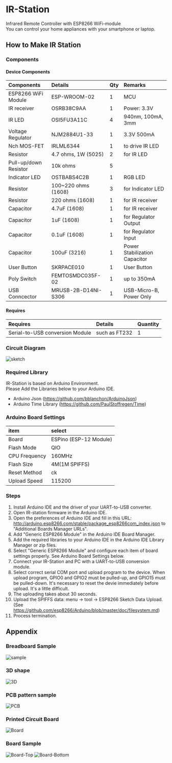 # IR-Station

Infrared Remote Controller with ESP8266 WiFi-module  
You can control your home appliances with your smartphone or laptop.

## How to Make IR Station

### Components

#### Device Components

|Components				|Details			|Qty	|Remarks				|
|:----------------------|:------------------|:------|:----------------------|
|ESP8266 WiFi Module	|ESP-WROOM-02		| 1 	|MCU					|
|IR receiver			|OSRB38C9AA			| 1 	|Power: 3.3V			|
|IR LED					|OSI5FU3A11C		| 4	 	|940nm, 100mA, 3mm		|
|Voltage Regulator		|NJM2884U1-33		| 1 	|3.3V 500mA				|
|Nch MOS-FET			|IRLML6344			| 1 	|to drive IR LED		|
|Resistor				|4.7 ohms, 1W (5025)| 2	 	|for IR LED				|
|Pull-up/down Resistor	|10k ohms 			| 5 	|						|
|Indicator LED			|OSTBABS4C2B		| 1 	|RGB LED				|
|Resistor				|100~220 ohms (1608)| 3 	|for Indicator LED		|
|Resistor				|220 ohms (1608)	| 1 	|for IR receiver		|
|Capacitor				|4.7uF (1608)		| 1 	|for IR receiver		|
|Capacitor				|1uF (1608)			| 1 	|for Regulator Output	|
|Capacitor				|0.1uF (1608)		| 1 	|for Regulator Input	|
|Capacitor				|100uF (3216)		| 1		|Power Stabilization Capacitor|
|User Button			|SKRPACE010 		| 1		|User Button			|
|Poly Switch			|FEMTOSMDC035F-02	| 1		|up to 350mA			|
|USB Conncector			|MRUSB-2B-D14NI-S306| 1		|USB-Micro-B, Power Only|

#### Requires

| Requires |Details|Quantity|
|:------|:-------|:--------|
| Serial-to-USB conversion Module | such as FT232  | 1 |

### Circuit Diagram

![sketch](images/sketch.png)

### Required Library

IR-Station is based on Arduino Environment.  
Please Add the Libraries below to your Arduino IDE.

  * Arduino Json (https://github.com/bblanchon/ArduinoJson)
  * Arduino Time Library (https://github.com/PaulStoffregen/Time)

### Arduino Board Settings

| item | select |
| :---- | :---------------------- |
| Board | ESPino (ESP-12 Module) |
| Flash Mode | QIO |
| CPU Frequency | 160MHz |
| Flash Size | 4M\(1M SPIFFS\) |
| Reset Method | ck |
| Upload Speed | 115200 |

### Steps

  1. Install Arduino IDE and the driver of your UART-to-USB converter.
  1. Open IR-station firmware in the Arduino IDE.
  1. Open the preferences of Arduino IDE and fill in this URL: http://arduino.esp8266.com/stable/package_esp8266com_index.json to "Additional Boards Manager URLs".
  1. Add "Generic ESP8266 Module" in the Arduino IDE Board Manager.
  1. Add the required libraries to your Arduino IDE in the Arduino IDE Library Manager or zip files.
  1. Select "Generic ESP8266 Module" and configure each item of board settings properly. See Arduino Board Settings below.
  1. Connect your IR-Station and PC with a UART-to-USB conversion module.
  1. Select correct serial COM port and upload program to the device. When upload program, GPIO0 and GPIO2 must be pulled-up, and GPIO15 must be pulled-down. It's necessary to reset the devie immediately before upload. It's a little difficult.
  1. The uploading takes about 30 seconds.
  1. Upload the SPIFFS data: menu -> tool -> ESP8266 Sketch Data Upload. (See https://github.com/esp8266/Arduino/blob/master/doc/filesystem.md)
  1. Process termination.

## Appendix

### Breadboard Sample

![sample](images/sample.jpg)

### 3D shape

![3D](images/3d.png)

### PCB pattern sample

![PCB](images/pcb.png)

### Printed Circuit Board

![Board](images/board.jpg)

### Board Sample

![Board-Top](images/board-top.jpg)
![Board-Bottom](images/board-bottom.jpg)
